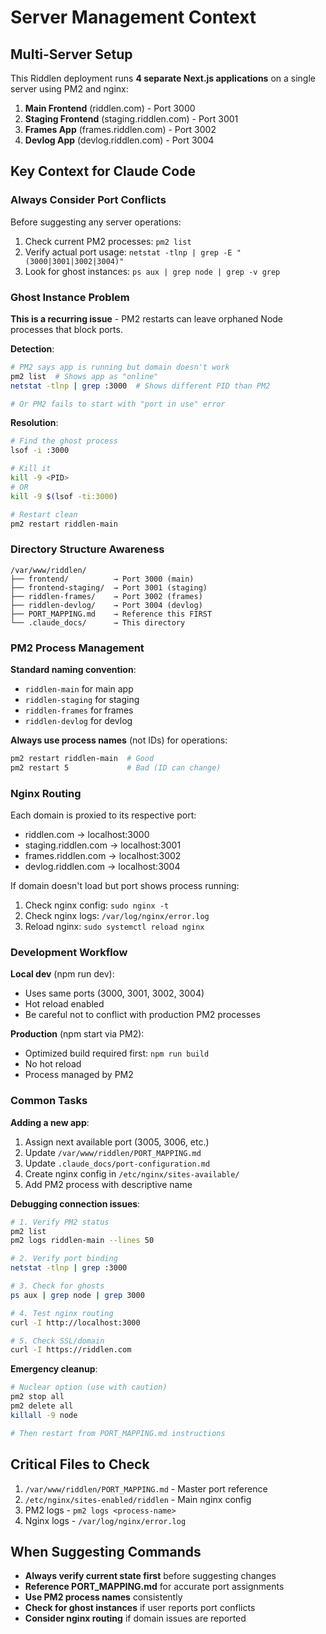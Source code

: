 # Server Management Context

## Multi-Server Setup

This Riddlen deployment runs **4 separate Next.js applications** on a single server using PM2 and nginx:

1. **Main Frontend** (riddlen.com) - Port 3000
2. **Staging Frontend** (staging.riddlen.com) - Port 3001
3. **Frames App** (frames.riddlen.com) - Port 3002
4. **Devlog App** (devlog.riddlen.com) - Port 3004

## Key Context for Claude Code

### Always Consider Port Conflicts

Before suggesting any server operations:
1. Check current PM2 processes: `pm2 list`
2. Verify actual port usage: `netstat -tlnp | grep -E "(3000|3001|3002|3004)"`
3. Look for ghost instances: `ps aux | grep node | grep -v grep`

### Ghost Instance Problem

**This is a recurring issue** - PM2 restarts can leave orphaned Node processes that block ports.

**Detection**:
```bash
# PM2 says app is running but domain doesn't work
pm2 list  # Shows app as "online"
netstat -tlnp | grep :3000  # Shows different PID than PM2

# Or PM2 fails to start with "port in use" error
```

**Resolution**:
```bash
# Find the ghost process
lsof -i :3000

# Kill it
kill -9 <PID>
# OR
kill -9 $(lsof -ti:3000)

# Restart clean
pm2 restart riddlen-main
```

### Directory Structure Awareness

```
/var/www/riddlen/
├── frontend/          → Port 3000 (main)
├── frontend-staging/  → Port 3001 (staging)
├── riddlen-frames/    → Port 3002 (frames)
├── riddlen-devlog/    → Port 3004 (devlog)
├── PORT_MAPPING.md    → Reference this FIRST
└── .claude_docs/      → This directory
```

### PM2 Process Management

**Standard naming convention**:
- `riddlen-main` for main app
- `riddlen-staging` for staging
- `riddlen-frames` for frames
- `riddlen-devlog` for devlog

**Always use process names** (not IDs) for operations:
```bash
pm2 restart riddlen-main  # Good
pm2 restart 5             # Bad (ID can change)
```

### Nginx Routing

Each domain is proxied to its respective port:
- riddlen.com → localhost:3000
- staging.riddlen.com → localhost:3001
- frames.riddlen.com → localhost:3002
- devlog.riddlen.com → localhost:3004

If domain doesn't load but port shows process running:
1. Check nginx config: `sudo nginx -t`
2. Check nginx logs: `/var/log/nginx/error.log`
3. Reload nginx: `sudo systemctl reload nginx`

### Development Workflow

**Local dev** (npm run dev):
- Uses same ports (3000, 3001, 3002, 3004)
- Hot reload enabled
- Be careful not to conflict with production PM2 processes

**Production** (npm start via PM2):
- Optimized build required first: `npm run build`
- No hot reload
- Process managed by PM2

### Common Tasks

**Adding a new app**:
1. Assign next available port (3005, 3006, etc.)
2. Update `/var/www/riddlen/PORT_MAPPING.md`
3. Update `.claude_docs/port-configuration.md`
4. Create nginx config in `/etc/nginx/sites-available/`
5. Add PM2 process with descriptive name

**Debugging connection issues**:
```bash
# 1. Verify PM2 status
pm2 list
pm2 logs riddlen-main --lines 50

# 2. Verify port binding
netstat -tlnp | grep :3000

# 3. Check for ghosts
ps aux | grep node | grep 3000

# 4. Test nginx routing
curl -I http://localhost:3000

# 5. Check SSL/domain
curl -I https://riddlen.com
```

**Emergency cleanup**:
```bash
# Nuclear option (use with caution)
pm2 stop all
pm2 delete all
killall -9 node

# Then restart from PORT_MAPPING.md instructions
```

## Critical Files to Check

1. `/var/www/riddlen/PORT_MAPPING.md` - Master port reference
2. `/etc/nginx/sites-enabled/riddlen` - Main nginx config
3. PM2 logs - `pm2 logs <process-name>`
4. Nginx logs - `/var/log/nginx/error.log`

## When Suggesting Commands

- **Always verify current state first** before suggesting changes
- **Reference PORT_MAPPING.md** for accurate port assignments
- **Use PM2 process names** consistently
- **Check for ghost instances** if user reports port conflicts
- **Consider nginx routing** if domain issues are reported
